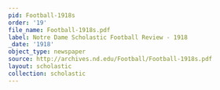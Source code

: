 ```yaml
---
pid: Football-1918s
order: '19'
file_name: Football-1918s.pdf
label: Notre Dame Scholastic Football Review - 1918
_date: '1918'
object_type: newspaper
source: http://archives.nd.edu/Football/Football-1918s.pdf
layout: scholastic
collection: scholastic
---
```

